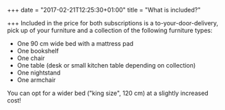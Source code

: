 +++
date = "2017-02-21T12:25:30+01:00"
title = "What is included?"

+++
Included in the price for both subscriptions is a to-your-door-delivery, pick up of your furniture and a collection of the following furniture types:

* One 90 cm wide bed with a mattress pad
* One bookshelf
* One chair
* One table (desk or small kitchen table depending on collection)
* One nightstand
* One armchair

You can opt for a wider bed ("king size", 120 cm) at a slightly increased cost!
